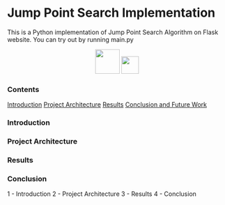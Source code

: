 # Jump Point Search Implementation

This is a Python implementation of Jump Point Search Algorithm on Flask website. You can try out by running main.py

<div align="center">
    <img src="https://user-images.githubusercontent.com/54884571/210841925-b975b88a-8177-4aa4-b7e1-6457aeb13480.gif" height="56"/>
    <img src="https://user-images.githubusercontent.com/54884571/210841922-639ff133-9123-4eef-a38c-3cc7f6f844f5.gif" height="40"/>
</div>

### Contents

<div>
    <a href="#introduction">Introduction</a>
    <a href="#project-architecture">Project Architecture</a>
    <a href="#results">Results</a>
    <a href="#conclusion">Conclusion and Future Work</a>
</div>

<h3 id="introduction">Introduction</h3>
<h3 id="project-architecture">Project Architecture</h3>
<h3 id="results">Results</h3>
<h3 id="conclusion">Conclusion</h3>


1 - Introduction
2 - Project Architecture
3 - Results
4 - Conclusion

